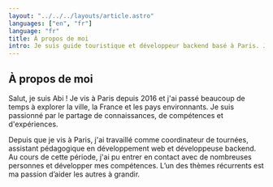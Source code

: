 ```yaml
---
layout: "../../../layouts/article.astro"
languages: ["en", "fr"]
language: "fr"
title: À propos de moi
intro: Je suis guide touristique et développeur backend basé à Paris. Je suis passionné par l'apprentissage et le partage de connaissances en organisant des visites et des ateliers.
---
```


## À propos de moi

Salut, je suis Abi ! Je vis à Paris depuis 2016 et j'ai passé beaucoup de temps à explorer la ville, la France et les pays environnants. Je suis passionné par le partage de connaissances, de compétences et d'expériences.

Depuis que je vis à Paris, j'ai travaillé comme coordinateur de tournées, assistant pédagogique en développement web et développeuse backend. Au cours de cette période, j'ai pu entrer en contact avec de nombreuses personnes et développer mes compétences. L’un des thèmes récurrents est ma passion d’aider les autres à grandir.
